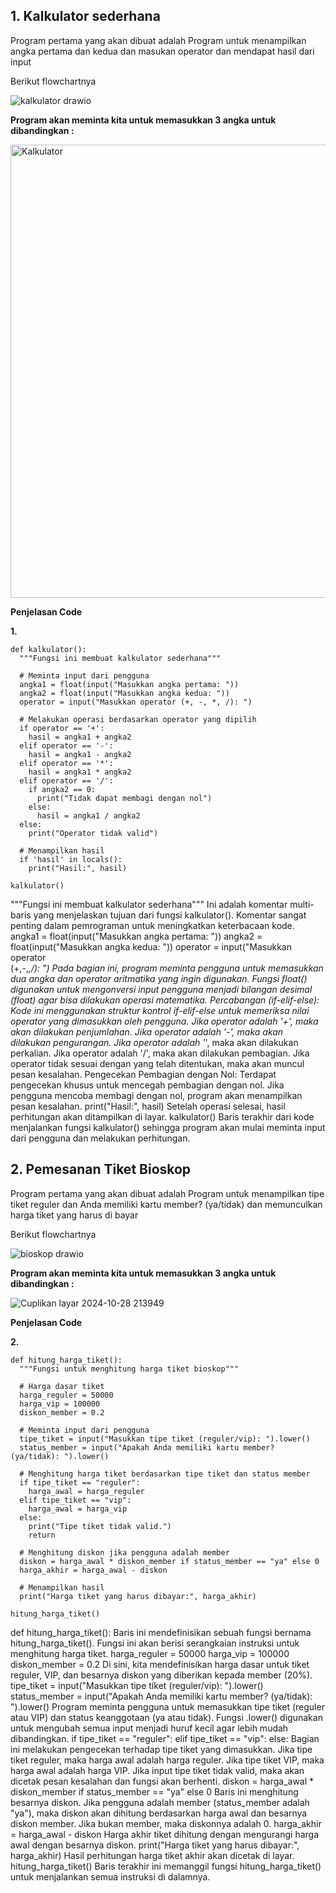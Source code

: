 ## **1. Kalkulator sederhana**

Program pertama yang akan dibuat adalah Program untuk menampilkan angka pertama dan kedua dan masukan operator dan mendapat hasil dari input

Berikut flowchartnya

![kalkulator drawio](https://github.com/user-attachments/assets/ef648cca-4c86-473f-b696-2e4cafede364)


**Program akan meminta kita untuk memasukkan 3 angka untuk dibandingkan :**

<img width="725" alt="Kalkulator" src="https://github.com/user-attachments/assets/fd422301-8a91-46f4-b8df-153042f19952">


**Penjelasan Code**

**1.**

```
def kalkulator():
  """Fungsi ini membuat kalkulator sederhana"""

  # Meminta input dari pengguna
  angka1 = float(input("Masukkan angka pertama: "))
  angka2 = float(input("Masukkan angka kedua: "))
  operator = input("Masukkan operator (+, -, *, /): ")

  # Melakukan operasi berdasarkan operator yang dipilih
  if operator == '+':
    hasil = angka1 + angka2
  elif operator == '-':
    hasil = angka1 - angka2
  elif operator == '*':
    hasil = angka1 * angka2
  elif operator == '/':
    if angka2 == 0:
      print("Tidak dapat membagi dengan nol")
    else:
      hasil = angka1 / angka2
  else:
    print("Operator tidak valid")

  # Menampilkan hasil
  if 'hasil' in locals():
    print("Hasil:", hasil)

kalkulator()
```

"""Fungsi ini membuat kalkulator sederhana""" Ini adalah komentar multi-baris yang menjelaskan tujuan dari fungsi kalkulator(). Komentar sangat penting dalam pemrograman untuk meningkatkan keterbacaan kode.
angka1 = float(input("Masukkan angka pertama: ")) 
angka2 = float(input("Masukkan angka kedua: ")) 
operator = input("Masukkan operator   
(+,-,*,/): ") Pada bagian ini, program meminta pengguna untuk memasukkan dua angka dan operator aritmatika yang ingin digunakan. Fungsi float() digunakan untuk mengonversi input pengguna menjadi bilangan desimal (float) agar bisa dilakukan operasi matematika.
Percabangan (if-elif-else): Kode ini menggunakan struktur kontrol if-elif-else untuk memeriksa nilai operator yang dimasukkan oleh pengguna. 
Jika operator adalah '+', maka akan dilakukan penjumlahan.
Jika operator adalah '-', maka akan dilakukan pengurangan.
Jika operator adalah '*', maka akan dilakukan perkalian.
Jika operator adalah '/', maka akan dilakukan pembagian.
Jika operator tidak sesuai dengan yang telah ditentukan, maka akan muncul pesan kesalahan.
Pengecekan Pembagian dengan Nol: Terdapat pengecekan khusus untuk mencegah pembagian dengan nol. Jika pengguna mencoba membagi dengan nol, program akan menampilkan pesan kesalahan.
print("Hasil:", hasil) Setelah operasi selesai, hasil perhitungan akan ditampilkan di layar.
kalkulator() Baris terakhir dari kode menjalankan fungsi kalkulator() sehingga program akan mulai meminta input dari pengguna dan melakukan perhitungan.


## **2. Pemesanan Tiket Bioskop**

Program pertama yang akan dibuat adalah Program untuk menampilkan tipe tiket reguler dan Anda memiliki kartu member? (ya/tidak) dan memunculkan harga tiket yang harus di bayar

Berikut flowchartnya

![bioskop drawio](https://github.com/user-attachments/assets/35a2d1df-ec81-4c15-a7ab-12725101d20d)

**Program akan meminta kita untuk memasukkan 3 angka untuk dibandingkan :**

![Cuplikan layar 2024-10-28 213949](https://github.com/user-attachments/assets/f89b8f8e-7697-4576-9dab-7ecb93250534)

**Penjelasan Code**

**2.**

```
def hitung_harga_tiket():
  """Fungsi untuk menghitung harga tiket bioskop"""

  # Harga dasar tiket
  harga_reguler = 50000
  harga_vip = 100000
  diskon_member = 0.2

  # Meminta input dari pengguna
  tipe_tiket = input("Masukkan tipe tiket (reguler/vip): ").lower()
  status_member = input("Apakah Anda memiliki kartu member? (ya/tidak): ").lower()

  # Menghitung harga tiket berdasarkan tipe tiket dan status member
  if tipe_tiket == "reguler":
    harga_awal = harga_reguler
  elif tipe_tiket == "vip":
    harga_awal = harga_vip
  else:
    print("Tipe tiket tidak valid.")
    return

  # Menghitung diskon jika pengguna adalah member
  diskon = harga_awal * diskon_member if status_member == "ya" else 0
  harga_akhir = harga_awal - diskon

  # Menampilkan hasil
  print("Harga tiket yang harus dibayar:", harga_akhir)

hitung_harga_tiket()
```

def hitung_harga_tiket(): Baris ini mendefinisikan sebuah fungsi bernama hitung_harga_tiket(). Fungsi ini akan berisi serangkaian instruksi untuk menghitung harga tiket.
harga_reguler = 50000
harga_vip = 100000
diskon_member = 0.2 Di sini, kita mendefinisikan harga dasar untuk tiket reguler, VIP, dan besarnya diskon yang diberikan kepada member (20%).
tipe_tiket = input("Masukkan tipe tiket (reguler/vip): ").lower() 
status_member = input("Apakah Anda memiliki kartu member? (ya/tidak): ").lower() Program meminta pengguna untuk memasukkan tipe tiket (reguler atau VIP) dan status keanggotaan (ya atau tidak). Fungsi .lower() digunakan untuk mengubah semua input menjadi huruf kecil agar lebih mudah dibandingkan.
if tipe_tiket == "reguler": 
elif tipe_tiket == "vip": 
else: Bagian ini melakukan pengecekan terhadap tipe tiket yang dimasukkan. Jika tipe tiket reguler, maka harga awal adalah harga reguler. Jika tipe tiket VIP, maka harga awal adalah harga VIP. Jika input tipe tiket tidak valid, maka akan dicetak pesan kesalahan dan fungsi akan berhenti.
diskon = harga_awal * diskon_member if status_member == "ya" else 0 Baris ini menghitung besarnya diskon. Jika pengguna adalah member (status_member adalah "ya"), maka diskon akan dihitung berdasarkan harga awal dan besarnya diskon member. Jika bukan member, maka diskonnya adalah 0.
harga_akhir = harga_awal - diskon Harga akhir tiket dihitung dengan mengurangi harga awal dengan besarnya diskon.
print("Harga tiket yang harus dibayar:", harga_akhir) Hasil perhitungan harga tiket akhir akan dicetak di layar.
hitung_harga_tiket() Baris terakhir ini memanggil fungsi hitung_harga_tiket() untuk menjalankan semua instruksi di dalamnya.

